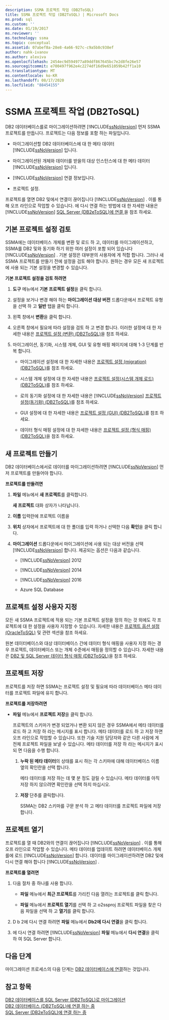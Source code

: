 ```yaml
---
description: SSMA 프로젝트 작업 (DB2ToSQL)
title: SSMA 프로젝트 작업 (DB2ToSQL) | Microsoft Docs
ms.prod: sql
ms.custom: ''
ms.date: 01/19/2017
ms.reviewer: ''
ms.technology: ssma
ms.topic: conceptual
ms.assetid: 07abef8a-28e8-4a66-927c-c9a5b8c938ef
author: nahk-ivanov
ms.author: alexiva
ms.openlocfilehash: 2454ec9d594977a89ddf867645bc7e2d8fe26e57
ms.sourcegitcommit: e700497f962e4c2274df16d9e651059b42ff1a10
ms.translationtype: MT
ms.contentlocale: ko-KR
ms.lasthandoff: 08/17/2020
ms.locfileid: "88454155"
---
```

# <a name="working-with-ssma-projects-db2tosql"></a>SSMA 프로젝트 작업 (DB2ToSQL)
DB2 데이터베이스를로 마이그레이션하려면 [!INCLUDE[ssNoVersion](../../includes/ssnoversion-md.md)] 먼저 SSMA 프로젝트를 만듭니다. 프로젝트는 다음 정보를 포함 하는 파일입니다.  
  
-   마이그레이션할 DB2 데이터베이스에 대 한 메타 데이터 [!INCLUDE[ssNoVersion](../../includes/ssnoversion-md.md)] 입니다.  
  
-   마이그레이션된 개체와 데이터를 받을의 대상 인스턴스에 대 한 메타 데이터 [!INCLUDE[ssNoVersion](../../includes/ssnoversion-md.md)] 입니다.  
  
-   [!INCLUDE[ssNoVersion](../../includes/ssnoversion-md.md)] 연결 정보입니다.  
  
-   프로젝트 설정.  
  
프로젝트를 열면 DB2 및에서 연결이 끊어집니다 [!INCLUDE[ssNoVersion](../../includes/ssnoversion-md.md)] . 이를 통해 오프 라인으로 작업할 수 있습니다. 에 다시 연결 하는 방법에 대 한 자세한 내용은 [!INCLUDE[ssNoVersion](../../includes/ssnoversion-md.md)] [SQL Server &#40;DB2eToSQL&#41;에 연결 ](../../ssma/db2/connecting-to-sql-server-db2etosql.md)을 참조 하세요.  
  
## <a name="reviewing-default-project-settings"></a>기본 프로젝트 설정 검토  
SSMA에는 데이터베이스 개체를 변환 및 로드 하 고, 데이터를 마이그레이션하고, SSMA를 DB2 및와 동기화 하기 위한 여러 설정이 포함 되어 있습니다 [!INCLUDE[ssNoVersion](../../includes/ssnoversion-md.md)] . 기본 설정은 대부분의 사용자에 게 적합 합니다. 그러나 새 SSMA 프로젝트를 만들기 전에 설정을 검토 해야 합니다. 원하는 경우 모든 새 프로젝트에 사용 되는 기본 설정을 변경할 수 있습니다.  
  
**기본 프로젝트 설정을 검토 하려면**  
  
1.  **도구** 메뉴에서 **기본 프로젝트 설정**을 클릭 합니다.  
  
2.  설정을 보거나 변경 해야 하는 **마이그레이션 대상 버전** 드롭다운에서 프로젝트 유형을 선택 하 고 **일반** 탭을 클릭 합니다.  
  
3.  왼쪽 창에서 **변환**을 클릭 합니다.  
  
4.  오른쪽 창에서 필요에 따라 설정을 검토 하 고 변경 합니다. 이러한 설정에 대 한 자세한 내용은 [프로젝트 설정 &#40;변환&#41; &#40;DB2ToSQL&#41;](../../ssma/db2/project-settings-conversion-db2tosql.md)을 참조 하세요.  
  
5.  마이그레이션, 동기화, 시스템 개체, GUI 및 유형 매핑 페이지에 대해 1-3 단계를 반복 합니다.  
  
    -   마이그레이션 설정에 대 한 자세한 내용은 [프로젝트 설정 &#40;migration&#41; &#40;DB2ToSQL&#41;](../../ssma/db2/project-settings-migration-db2tosql.md)를 참조 하세요.  
  
    -   시스템 개체 설정에 대 한 자세한 내용은 [프로젝트 설정&#40;시스템 개체 로드&#41; &#40;DB2ToSQL&#41;](../../ssma/db2/project-settings-loading-system-objects-db2tosql.md)를 참조 하세요.  
  
    -   로의 동기화 설정에 대 한 자세한 내용은 [!INCLUDE[ssNoVersion](../../includes/ssnoversion-md.md)] [프로젝트 설정&#40;동기화&#41; &#40;DB2ToSQL&#41;](../../ssma/db2/project-settings-synchronization-db2tosql.md)를 참조 하세요.  
  
    -   GUI 설정에 대 한 자세한 내용은 [프로젝트 설정 &#40;GUI&#41; &#40;DB2ToSQL&#41;](../../ssma/db2/project-settings-gui-db2tosql.md)를 참조 하세요.  
  
    -   데이터 형식 매핑 설정에 대 한 자세한 내용은 [프로젝트 설정 &#40;형식 매핑&#41; &#40;DB2ToSQL&#41;](../../ssma/db2/project-settings-type-mapping-db2tosql.md)을 참조 하세요.  
  
## <a name="creating-new-projects"></a>새 프로젝트 만들기  
DB2 데이터베이스에서로 데이터를 마이그레이션하려면 [!INCLUDE[ssNoVersion](../../includes/ssnoversion-md.md)] 먼저 프로젝트를 만들어야 합니다.  
  
**프로젝트를 만들려면**  
  
1.  **파일** 메뉴에서 **새 프로젝트**를 클릭합니다.  
  
    **새 프로젝트** 대화 상자가 나타납니다.  
  
2.  **이름** 입력란에 프로젝트 이름을  
  
3.  **위치** 상자에서 프로젝트에 대 한 폴더를 입력 하거나 선택한 다음 **확인**을 클릭 합니다.  
  
4.  **마이그레이션** 드롭다운에서 마이그레이션에 사용 되는 대상 버전을 선택 [!INCLUDE[ssNoVersion](../../includes/ssnoversion-md.md)] 합니다. 제공되는 옵션은 다음과 같습니다.  
  
    -   [!INCLUDE[ssNoVersion](../../includes/ssnoversion-md.md)] 2012  
  
    -   [!INCLUDE[ssNoVersion](../../includes/ssnoversion-md.md)] 2014  
  
    -   [!INCLUDE[ssNoVersion](../../includes/ssnoversion-md.md)] 2016  
  
    -   Azure SQL Database  
  
## <a name="customizing-project-settings"></a>프로젝트 설정 사용자 지정  
모든 새 SSMA 프로젝트에 적용 되는 기본 프로젝트 설정을 정의 하는 것 외에도 각 프로젝트에 대 한 설정을 사용자 지정할 수 있습니다. 자세한 내용은 [프로젝트 옵션 설정 &#40;OracleToSQL&#41;](../../ssma/oracle/setting-project-options-oracletosql.md) 및 관련 섹션을 참조 하세요.  
  
원본 데이터베이스와 대상 데이터베이스 간에 데이터 형식 매핑을 사용자 지정 하는 경우 프로젝트, 데이터베이스 또는 개체 수준에서 매핑을 정의할 수 있습니다. 자세한 내용은 [DB2 및 SQL Server 데이터 형식 매핑 &#40;DB2ToSQL&#41;](../../ssma/db2/mapping-db2-and-sql-server-data-types-db2tosql.md)을 참조 하세요.  
  
## <a name="saving-projects"></a>프로젝트 저장  
프로젝트를 저장 하면 SSMA는 프로젝트 설정 및 필요에 따라 데이터베이스 메타 데이터를 프로젝트 파일에 유지 합니다.  
  
**프로젝트를 저장하려면**  
  
-   **파일** 메뉴에서 **프로젝트 저장**을 클릭 합니다.  
  
    프로젝트의 스키마가 변경 되었거나 변환 되지 않은 경우 SSMA에서 메타 데이터를 로드 하 고 저장 하 라는 메시지를 표시 합니다. 메타 데이터를 로드 하 고 저장 하면 오프 라인으로 작업할 수 있습니다. 또한 기술 지원 담당자와 같은 다른 사람에 게 전체 프로젝트 파일을 보낼 수 있습니다. 메타 데이터를 저장 하 라는 메시지가 표시 되 면 다음을 수행 합니다.  
  
    1.  **누락 된 메타 데이터**의 상태를 표시 하는 각 스키마에 대해 데이터베이스 이름 옆의 확인란을 선택 합니다.  
  
        메타 데이터를 저장 하는 데 몇 분 정도 걸릴 수 있습니다. 메타 데이터를 아직 저장 하지 않으려면 확인란을 선택 하지 마십시오.  
  
    2.  **저장** 단추를 클릭합니다.  
  
        SSMA는 DB2 스키마를 구문 분석 하 고 메타 데이터를 프로젝트 파일에 저장 합니다.  
  
## <a name="opening-projects"></a>프로젝트 열기  
프로젝트를 열 때 DB2와의 연결이 끊어집니다 [!INCLUDE[ssNoVersion](../../includes/ssnoversion-md.md)] . 이를 통해 오프 라인으로 작업할 수 있습니다. 메타 데이터를 업데이트 하려면 데이터베이스 개체를에 로드 [!INCLUDE[ssNoVersion](../../includes/ssnoversion-md.md)] 합니다. 데이터를 마이그레이션하려면 DB2 및에 다시 연결 해야 합니다 [!INCLUDE[ssNoVersion](../../includes/ssnoversion-md.md)] .  
  
**프로젝트를 열려면**  
  
1.  다음 절차 중 하나를 사용 합니다.  
  
    -   **파일** 메뉴에서 **최근 프로젝트**를 가리킨 다음 열려는 프로젝트를 클릭 합니다.  
  
    -   **파일** 메뉴에서 **프로젝트 열기**를 선택 하 고 o2ssproj 프로젝트 파일을 찾은 다음 파일을 선택 하 고 **열기**를 클릭 합니다.  
  
2.  D b 2에 다시 연결 하려면 **파일** 메뉴에서 **Db2에 다시 연결**을 클릭 합니다.  
  
3.  에 다시 연결 하려면 [!INCLUDE[ssNoVersion](../../includes/ssnoversion-md.md)] **파일** 메뉴에서 **다시 연결**을 클릭 하 여 SQL Server 합니다.  
  
## <a name="next-step"></a>다음 단계  
마이그레이션 프로세스의 다음 단계는 [DB2 데이터베이스에 연결](https://msdn.microsoft.com/5eb5801d-f0c3-4127-97c0-0b1ef49f4844)하는 것입니다.  
  
## <a name="see-also"></a>참고 항목  
[DB2 데이터베이스를 SQL Server &#40;DB2ToSQL&#41;로 마이그레이션 ](../../ssma/db2/migrating-db2-databases-to-sql-server-db2tosql.md)  
[DB2 데이터베이스 &#40;DB2ToSQL&#41;에 연결 하는 중 ](../../ssma/db2/connecting-to-db2-database-db2tosql.md)  
[SQL Server &#40;DB2eToSQL&#41;에 연결 하는 중 ](../../ssma/db2/connecting-to-sql-server-db2etosql.md)  
  
